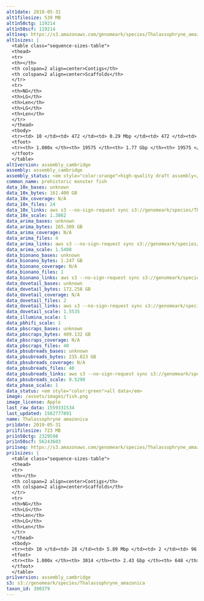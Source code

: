 ```yaml
---
alt1date: 2019-05-31
alt1filesize: 539 MB
alt1n50ctg: 119214
alt1n50scf: 119214
alt1seq: https://s3.amazonaws.com/genomeark/species/Thalassophryne_amazonica/fThaAma1/assembly_cambridge/fThaAma1.alt.asm.20190531.fasta.gz
alt1sizes: |
  <table class="sequence-sizes-table">
  <thead>
  <tr>
  <th></th>
  <th colspan=2 align=center>Contigs</th>
  <th colspan=2 align=center>Scaffolds</th>
  </tr>
  <tr>
  <th>NG</th>
  <th>LG</th>
  <th>Len</th>
  <th>LG</th>
  <th>Len</th>
  </tr>
  </thead>
  <tbody>
  <tr><td> 10 </td><td> 472 </td><td> 0.29 Mbp </td><td> 472 </td><td> 0.29 Mbp </td></tr>  <tr><td> 20 </td><td> 1185 </td><td> 0.22 Mbp </td><td> 1185 </td><td> 0.22 Mbp </td></tr>  <tr><td> 30 </td><td> 2105 </td><td> 0.17 Mbp </td><td> 2105 </td><td> 0.17 Mbp </td></tr>  <tr><td> 40 </td><td> 3234 </td><td> 0.14 Mbp </td><td> 3234 </td><td> 0.14 Mbp </td></tr>  <tr style="background-color:#cccccc;"><td> 50 </td><td> 4592 </td><td> 0.12 Mbp </td><td> 4592 </td><td> 0.12 Mbp </td></tr>  <tr><td> 60 </td><td> 6223 </td><td> 98.77 Kbp </td><td> 6223 </td><td> 98.77 Kbp </td></tr>  <tr><td> 70 </td><td> 8194 </td><td> 81.03 Kbp </td><td> 8194 </td><td> 81.03 Kbp </td></tr>  <tr><td> 80 </td><td> 10642 </td><td> 63.98 Kbp </td><td> 10642 </td><td> 63.98 Kbp </td></tr>  <tr><td> 90 </td><td> 13869 </td><td> 46.26 Kbp </td><td> 13869 </td><td> 46.26 Kbp </td></tr>  <tr><td> 100 </td><td> 19574 </td><td> 193  bp </td><td> 19574 </td><td> 193  bp </td></tr>  </tbody>
  <tfoot>
  <tr><th> 1.000x </th><th> 19575 </th><th> 1.77 Gbp </th><th> 19575 </th><th> 1.77 Gbp </th></tr>
  </tfoot>
  </table>
alt1version: assembly_cambridge
assembly: assembly_cambridge
assembly_status: <em style="color:orange">high-quality draft assembly</em>
common_name: prehistoric monster fish
data_10x_bases: unknown
data_10x_bytes: 161.400 GB
data_10x_coverage: N/A
data_10x_files: 24
data_10x_links: aws s3 --no-sign-request sync s3://genomeark/species/Thalassophryne_amazonica/fThaAma1/genomic_data/10x/ .<br>
data_10x_scale: 1.3862
data_arima_bases: unknown
data_arima_bytes: 165.309 GB
data_arima_coverage: N/A
data_arima_files: 4
data_arima_links: aws s3 --no-sign-request sync s3://genomeark/species/Thalassophryne_amazonica/fThaAma1/genomic_data/arima/ .<br>
data_arima_scale: 1.5408
data_bionano_bases: unknown
data_bionano_bytes: 1.247 GB
data_bionano_coverage: N/A
data_bionano_files: 1
data_bionano_links: aws s3 --no-sign-request sync s3://genomeark/species/Thalassophryne_amazonica/fThaAma1/genomic_data/bionano/ .<br>
data_dovetail_bases: unknown
data_dovetail_bytes: 172.258 GB
data_dovetail_coverage: N/A
data_dovetail_files: 2
data_dovetail_links: aws s3 --no-sign-request sync s3://genomeark/species/Thalassophryne_amazonica/fThaAma1/genomic_data/dovetail/ .<br>
data_dovetail_scale: 1.5535
data_illumina_scale: 1
data_pbhifi_scale: 1
data_pbscraps_bases: unknown
data_pbscraps_bytes: 409.132 GB
data_pbscraps_coverage: N/A
data_pbscraps_files: 40
data_pbsubreads_bases: unknown
data_pbsubreads_bytes: 235.823 GB
data_pbsubreads_coverage: N/A
data_pbsubreads_files: 40
data_pbsubreads_links: aws s3 --no-sign-request sync s3://genomeark/species/Thalassophryne_amazonica/fThaAma1/genomic_data/pacbio/ . --exclude "*scraps.bam* --exclude "*ccs.bam*"<br>
data_pbsubreads_scale: 0.5298
data_phase_scale: 1
data_status: <em style="color:green">all data</em>
image: /assets/images/fish.png
image_license: Apple
last_raw_data: 1559331534
last_updated: 1562777891
name: Thalassophryne amazonica
pri1date: 2019-05-31
pri1filesize: 723 MB
pri1n50ctg: 2329598
pri1n50scf: 56243603
pri1seq: https://s3.amazonaws.com/genomeark/species/Thalassophryne_amazonica/fThaAma1/assembly_cambridge/fThaAma1.pri.asm.20190531.fasta.gz
pri1sizes: |
  <table class="sequence-sizes-table">
  <thead>
  <tr>
  <th></th>
  <th colspan=2 align=center>Contigs</th>
  <th colspan=2 align=center>Scaffolds</th>
  </tr>
  <tr>
  <th>NG</th>
  <th>LG</th>
  <th>Len</th>
  <th>LG</th>
  <th>Len</th>
  </tr>
  </thead>
  <tbody>
  <tr><td> 10 </td><td> 28 </td><td> 5.89 Mbp </td><td> 2 </td><td> 96.78 Mbp </td></tr>  <tr><td> 20 </td><td> 76 </td><td> 4.41 Mbp </td><td> 5 </td><td> 89.25 Mbp </td></tr>  <tr><td> 30 </td><td> 138 </td><td> 3.53 Mbp </td><td> 7 </td><td> 85.70 Mbp </td></tr>  <tr><td> 40 </td><td> 214 </td><td> 2.85 Mbp </td><td> 11 </td><td> 61.08 Mbp </td></tr>  <tr style="background-color:#cccccc;"><td> 50 </td><td> 309 </td><td style="background-color:#88ff88;"> 2.33 Mbp </td><td> 15 </td><td style="background-color:#88ff88;"> 56.24 Mbp </td></tr>  <tr><td> 60 </td><td> 433 </td><td> 1.67 Mbp </td><td> 19 </td><td> 52.29 Mbp </td></tr>  <tr><td> 70 </td><td> 606 </td><td> 1.18 Mbp </td><td> 26 </td><td> 33.50 Mbp </td></tr>  <tr><td> 80 </td><td> 862 </td><td> 0.78 Mbp </td><td> 36 </td><td> 14.62 Mbp </td></tr>  <tr><td> 90 </td><td> 1282 </td><td> 0.40 Mbp </td><td> 64 </td><td> 5.06 Mbp </td></tr>  <tr><td> 100 </td><td> 3013 </td><td> 40  bp </td><td> 647 </td><td> 890  bp </td></tr>  </tbody>
  <tfoot>
  <tr><th> 1.000x </th><th> 3014 </th><th> 2.43 Gbp </th><th> 648 </th><th> 2.45 Gbp </th></tr>
  </tfoot>
  </table>
pri1version: assembly_cambridge
s3: s3://genomeark/species/Thalassophryne_amazonica
taxon_id: 390379
---
```


